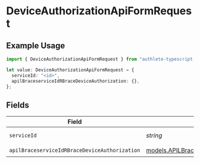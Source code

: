 # DeviceAuthorizationApiFormRequest

## Example Usage

```typescript
import { DeviceAuthorizationApiFormRequest } from "authlete-typescript-sdk/models/operations";

let value: DeviceAuthorizationApiFormRequest = {
  serviceId: "<id>",
  apilBraceserviceIdRBraceDeviceAuthorization: {},
};
```

## Fields

| Field                                                                                                             | Type                                                                                                              | Required                                                                                                          | Description                                                                                                       |
| ----------------------------------------------------------------------------------------------------------------- | ----------------------------------------------------------------------------------------------------------------- | ----------------------------------------------------------------------------------------------------------------- | ----------------------------------------------------------------------------------------------------------------- |
| `serviceId`                                                                                                       | *string*                                                                                                          | :heavy_check_mark:                                                                                                | A service ID.                                                                                                     |
| `apilBraceserviceIdRBraceDeviceAuthorization`                                                                     | [models.APILBraceserviceIdRBraceDeviceAuthorization](../../models/apilbraceserviceidrbracedeviceauthorization.md) | :heavy_check_mark:                                                                                                | N/A                                                                                                               |